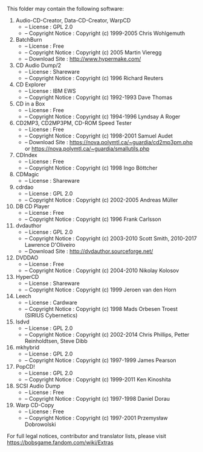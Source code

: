 ﻿This folder may contain the following software:

1. Audio-CD-Creator, Data-CD-Creator, WarpCD
   - – License : GPL 2.0
   - – Copyright Notice : Copyright (c) 1999-2005 Chris Wohlgemuth
2. BatchBurn
   - – License : Free
   - – Copyright Notice : Copyright (c) 2005 Martin Vieregg
   - – Download Site : http://www.hypermake.com/
3. CD Audio Dump/2
   - – License : Shareware
   - – Copyright Notice : Copyright (c) 1996 Richard Reuters
4. CD Explorer
   - – License : IBM EWS
   - – Copyright Notice : Copyright (c) 1992-1993 Dave Thomas
5. CD in a Box
   - – License : Free
   - – Copyright Notice : Copyright (c) 1994-1996 Lyndsay A Roger
6. CD2MP3, CD2MP3PM, CD-ROM Speed Tester
   - – License : Free
   - – Copyright Notice : Copyright (c) 1998-2001 Samuel Audet
   - – Download Site : https://nova.polymtl.ca/~guardia/cd2mp3pm.php or https://nova.polymtl.ca/~guardia/smallutils.php
7. CDIndex
   - – License : Free
   - – Copyright Notice : Copyright (c) 1998 Ingo Böttcher
8. CDMagic
   - – License : Shareware
9. cdrdao
   - – License : GPL 2.0
   - – Copyright Notice : Copyright (c) 2002-2005 Andreas Müller
10. DB CD Player
    - – License : Free
    - – Copyright Notice : Copyright (c) 1996 Frank Carlsson
11. dvdauthor
    - – License : GPL 2.0
    - – Copyright Notice : Copyright (c) 2003-2010 Scott Smith, 2010-2017 Lawrence D'Oliveiro
    - – Download Site : http://dvdauthor.sourceforge.net/
12. DVDDAO
    - – License : Free
    - – Copyright Notice : Copyright (c) 2004-2010 Nikolay Kolosov
13. HyperCD
    - – License : Shareware
    - – Copyright Notice : Copyright (c) 1999 Jeroen van den Horn
14. Leech
    - – License : Cardware
    - – Copyright Notice : Copyright (c) 1998 Mads Orbesen Troest (SIRIUS Cybernetics)
15. lsdvd
    - – License : GPL 2.0
    - – Copyright Notice : Copyright (c) 2002-2014 Chris Phillips, Petter Reinholdtsen, Steve Dibb
16. mkhybrid 
    - – License : GPL 2.0
    - – Copyright Notice : Copyright (c) 1997-1999 James Pearson
16. PopCD!
    - – License : GPL 2.0
    - – Copyright Notice : Copyright (c) 1999-2011 Ken Kinoshita
17. SCSI Audio Dump
    - – License : Free
    - – Copyright Notice : Copyright (c) 1997-1998 Daniel Dorau
18. Warp CD-Copy
    - – License : Free
    - – Copyright Notice : Copyright (c) 1997-2001 Przemysław Dobrowolski

For full legal notices, contributor and translator lists, please visit https://bobsgame.fandom.com/wiki/Extras
